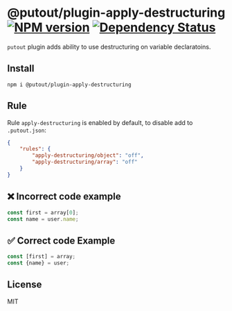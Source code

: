 # @putout/plugin-apply-destructuring [![NPM version][NPMIMGURL]][NPMURL] [![Dependency Status][DependencyStatusIMGURL]][DependencyStatusURL]

[NPMIMGURL]: https://img.shields.io/npm/v/@putout/plugin-apply-destructuring.svg?style=flat&longCache=true
[NPMURL]: https://npmjs.org/package/@putout/plugin-apply-destructuring"npm"
[DependencyStatusURL]: https://david-dm.org/coderaiser/putout?path=packages/plugin-apply-destructuring
[DependencyStatusIMGURL]: https://david-dm.org/coderaiser/putout.svg?path=packages/plugin-apply-destructuring

`putout` plugin adds ability to use destructuring on variable declaratoins.

## Install

```
npm i @putout/plugin-apply-destructuring
```

## Rule

Rule `apply-destructuring` is enabled by default, to disable add to `.putout.json`:

```json
{
    "rules": {
        "apply-destructuring/object": "off",
        "apply-destructuring/array": "off"
    }
}
```

## ❌ Incorrect code example

```js
const first = array[0];
const name = user.name;
```

## ✅ Correct code Example

```js
const [first] = array;
const {name} = user;
```

## License

MIT
